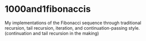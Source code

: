 # 1000and1fibonaccis
My implementations of the Fibonacci sequence through traditional recursion, tail recursion, iteration, and continuation-passing style. (continuation and tail recursion in the making)
